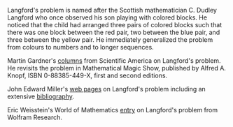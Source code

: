 Langford's problem is named after the Scottish mathematician C. Dudley Langford who once observed his son playing with colored blocks. He noticed that the child had arranged three pairs of colored blocks such that there was one block between the red pair, two between the blue pair, and three between the yellow pair. He immediately generalized the problem from colours to numbers and to longer sequences.

Martin Gardner's [columns](https://web.archive.org/web/19991002120421/http://www.lclark.edu/~miller/langford/MG.html) from Scientific America on Langford's problem. He revisits the problem in Mathematical Magic Show, published by Alfred A. Knopf, ISBN 0-88385-449-X, first and second editions.

John Edward Miller's [web pages](http://www.dialectrix.com/langford.html) on Langford's problem including an extensive [bibliography](http://www.dialectrix.com/langford/langford-biblio.html).

Eric Weisstein's World of Mathematics [entry](http://mathworld.wolfram.com/LangfordsProblem.html) on Langford's problem from Wolfram Research.
